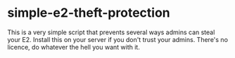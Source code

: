 simple-e2-theft-protection
==========================

This is a very simple script that prevents several ways admins can steal your E2. Install this on your server if you don't trust your admins. There's no licence, do whatever the hell you want with it.
